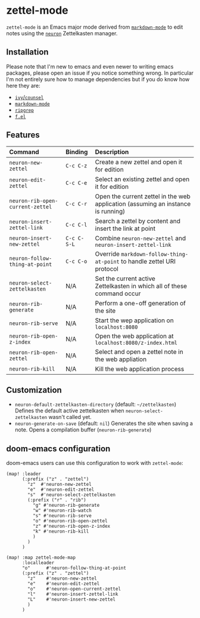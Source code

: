# zettel-mode

`zettel-mode` is an Emacs major mode derived from [`markdown-mode`](https://jblevins.org/projects/markdown-mode/)
to edit notes using the [`neuron`](https://neuron.srid.ca/) Zettelkasten manager.

## Installation

Please note that I'm new to emacs and even newer to writing emacs packages,
please open an issue if you notice something wrong. In particular I'm not
entirely sure how to manage dependencies but if you do know how here they are:

- [`ivy`/`counsel`](https://github.com/abo-abo/swiper)
- [`markdown-mode`](https://github.com/jrblevin/markdown-mode)
- [`ripgrep`](https://github.com/BurntSushi/ripgrep)
- [`f.el`](https://github.com/rejeep/f.el)

## Features

| Command                          | Binding     | Description                                                                      |
| :------------------------------- | :---------- | :------------------------------------------------------------------------------- |
| `neuron-new-zettel`              | `C-c C-z`   | Create a new zettel and open it for edition                                      |
| `neuron-edit-zettel`             | `C-c C-e`   | Select an existing zettel and open it for edition                                |
| `neuron-rib-open-current-zettel` | `C-c C-r`   | Open the current zettel in the web application (assuming an instance is running) |
| `neuron-insert-zettel-link`      | `C-c C-l`   | Search a zettel by content and insert the link at point                          |
| `neuron-insert-new-zettel`       | `C-c C-S-L` | Combine `neuron-new-zettel` and `neuron-insert-zettel-link`                      |
| `neuron-follow-thing-at-point`   | `C-c C-o`   | Override `markdown-follow-thing-at-point` to handle zettel URI protocol          |
| `neuron-select-zettelkasten`     | N/A         | Set the current active Zettelkasten in which all of these command occur          |
| `neuron-rib-generate`            | N/A         | Perform a one-off generation of the site                                         |
| `neuron-rib-serve`               | N/A         | Start the wep application on `localhost:8080`                                    |
| `neuron-rib-open-z-index`        | N/A         | Open the web application at `localhost:8080/z-index.html`                        |
| `neuron-rib-open-zettel`         | N/A         | Select and open a zettel note in the web appliation                              |
| `neuron-rib-kill`                | N/A         | Kill the web application process                                                 |

## Customization

- `neuron-default-zettelkasten-directory` (default: `~/zettelkasten`)
  Defines the default active zettelkasten when `neuron-select-zettelkasten`
  wasn't called yet.
- `neuron-generate-on-save` (default: `nil`)
  Generates the site when saving a note. Opens a compilation buffer
  (`neuron-rib-generate`)

## doom-emacs configuration

doom-emacs users can use this configuration to work with `zettel-mode`:

```elisp
(map! :leader
      (:prefix ("z" . "zettel")
        "z"  #'neuron-new-zettel
        "e"  #'neuron-edit-zettel
        "s"  #'neuron-select-zettelkasten
        (:prefix ("r" . "rib")
          "g" #'neuron-rib-generate
          "w" #'neuron-rib-watch
          "s" #'neuron-rib-serve
          "o" #'neuron-rib-open-zettel
          "z" #'neuron-rib-open-z-index
          "k" #'neuron-rib-kill
          )
        )
      )

(map! :map zettel-mode-map
      :localleader
      "o"      #'neuron-follow-thing-at-point
      (:prefix ("z" . "zettel")
        "z"    #'neuron-new-zettel
        "e"    #'neuron-edit-zettel
        "o"    #'neuron-open-current-zettel
        "l"    #'neuron-insert-zettel-link
        "L"    #'neuron-insert-new-zettel
        )
      )

```
